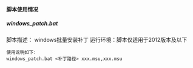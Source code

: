 #### 脚本使用情况
##### windows_patch.bat
脚本描述： windows批量安装补丁
运行环境：脚本仅适用于2012版本及以下
```
使用说明如下:
windows_patch.bat <补丁路径> xxx.msu,xxx.msu
```